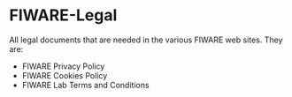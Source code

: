 # FIWARE-Legal
All legal documents that are needed in the various FIWARE web sites. They are:
* FIWARE Privacy Policy
* FIWARE Cookies Policy
* FIWARE Lab Terms and Conditions
